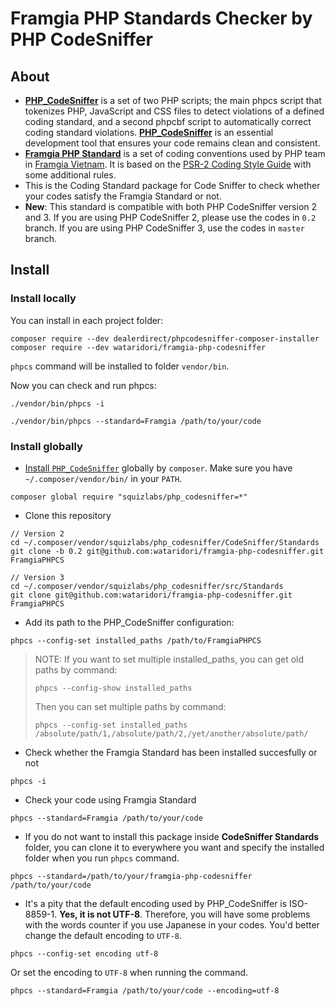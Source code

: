 # Framgia PHP Standards Checker by PHP CodeSniffer

## About
- **[PHP_CodeSniffer](https://github.com/squizlabs/PHP_CodeSniffer)** is a set of two PHP scripts; the main phpcs script that tokenizes PHP, JavaScript and CSS files to detect violations of a defined coding standard, and a second phpcbf script to automatically correct coding standard violations. **[PHP_CodeSniffer](https://github.com/squizlabs/PHP_CodeSniffer)** is an essential development tool that ensures your code remains clean and consistent.
- **[Framgia PHP Standard](https://github.com/framgia/coding-standards/blob/master/eng/README.md#php)** is a set of coding conventions used by PHP team in [Framgia Vietnam](http://framgia.vn/). It is based on the [PSR-2 Coding Style Guide](https://github.com/php-fig/fig-standards/blob/master/accepted/PSR-2-coding-style-guide.md) with some additional rules.
- This is the Coding Standard package for Code Sniffer to check whether your codes satisfy the Framgia Standard or not.
- **New**: This standard is compatible with both PHP CodeSniffer version 2 and 3. If you are using PHP CodeSniffer 2, please use the codes in `0.2` branch. If you are using PHP CodeSniffer 3, use the codes in `master` branch.

## Install
### Install locally
You can install in each project folder:
```
composer require --dev dealerdirect/phpcodesniffer-composer-installer
composer require --dev wataridori/framgia-php-codesniffer
```

`phpcs` command will be installed to folder `vendor/bin`.

Now you can check and run phpcs:
```
./vendor/bin/phpcs -i
```
```
./vendor/bin/phpcs --standard=Framgia /path/to/your/code
```

### Install globally
- [Install `PHP_CodeSniffer`](https://github.com/squizlabs/PHP_CodeSniffer#installation) globally by `composer`. Make sure you have `~/.composer/vendor/bin/` in your `PATH`.
```
composer global require "squizlabs/php_codesniffer=*"
```
- Clone this repository
```
// Version 2
cd ~/.composer/vendor/squizlabs/php_codesniffer/CodeSniffer/Standards
git clone -b 0.2 git@github.com:wataridori/framgia-php-codesniffer.git FramgiaPHPCS

// Version 3
cd ~/.composer/vendor/squizlabs/php_codesniffer/src/Standards
git clone git@github.com:wataridori/framgia-php-codesniffer.git FramgiaPHPCS
```
- Add its path to the PHP_CodeSniffer configuration:
```
phpcs --config-set installed_paths /path/to/FramgiaPHPCS
```
> NOTE: If you want to set multiple installed_paths, you can get old paths by command:
> ```
> phpcs --config-show installed_paths
> ```
> Then you can set multiple paths by command:
> ```
> phpcs --config-set installed_paths /absolute/path/1,/absolute/path/2,/yet/another/absolute/path/
> ```

- Check whether the Framgia Standard has been installed succesfully or not
```
phpcs -i
```
- Check your code using Framgia Standard
```
phpcs --standard=Framgia /path/to/your/code
```
- If you do not want to install this package inside **CodeSniffer Standards** folder, you can clone it to everywhere you want and specify the installed folder when you run `phpcs` command.
```
phpcs --standard=/path/to/your/framgia-php-codesniffer /path/to/your/code
```
- It's a pity that the default encoding used by PHP_CodeSniffer is ISO-8859-1. **Yes, it is not UTF-8**.
Therefore, you will have some problems with the words counter if you use Japanese in your codes.
You'd better change the default encoding to `UTF-8`.
```
phpcs --config-set encoding utf-8
```
Or set the encoding to `UTF-8` when running the command.
```
phpcs --standard=Framgia /path/to/your/code --encoding=utf-8
```
